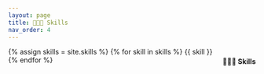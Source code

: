 ```yaml
---
layout: page
title: 👩🏻‍💻 Skills
nav_order: 4
---
```


<p style = "float: right"> 
    <h4 style = "float: right">👩🏻‍💻 Skills</h4>    
</p>

{% assign skills = site.skills %}
{% for skill in skills %}
    {{ skill }}
{% endfor %}

